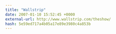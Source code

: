 ```yaml
---
title: "Wallstrip"
date: 2007-01-10 15:52:45 +0000
external-url: http://www.wallstrip.com/theshow/
hash: 5e59ed717a4b05a17e89e3980c4a853b
---
```



